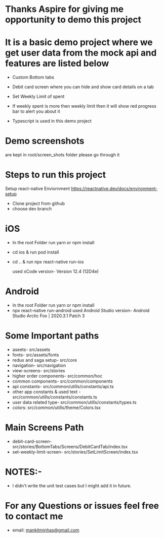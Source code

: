 # Thanks Aspire for giving me opportunity to demo this project

# It is a basic demo project where we get user data from the mock api and features are listed below
- Custom Bottom tabs
- Debit card screen where you can hide and show card details on a tab
- Set Weekly Limit of spent
- If weekly spent is more then weekly limit then it will show red progress bar to alert you about it

- Typescript is used in this demo project

# Demo screenshots
are kept in root/screen_shots folder please go through it

# Steps to run this project
Setup react-native Enviornment 
https://reactnative.dev/docs/environment-setup

- Clone project from github
- choose dev branch
# iOS
- In the root Folder run
  yarn or npm install
- cd ios & run
  pod install
- cd .. & run
  npx react-native run-ios
  
  used xCode version- Version 12.4 (12D4e)
  
#  Android
- In the root Folder run
  yarn or npm install
- npx react-native run-android
used Android Studio version- Android Studio Arctic Fox | 2020.3.1 Patch 3

# Some Important paths
- aseets- src/assets 
- fonts- src/assets/fonts
- redux and saga setup- src/core
- navigation- src/navigation
- view-screens- src/stories
- higher order components- src/common/hoc
- common components- src/common/components
- api constants- src/common/utills/constants/api.ts
- other app constants & used text - src/common/utills/constants/constants.ts
- user data related type- src/common/utills/constants/types.ts
- colors: src/common/utills/theme/Colors.tsx

# Main Screens Path
- debit-card-screen- src/stories/BottomTabs/Screens/DebitCardTab/index.tsx
- set-weekly-limit-screen- src/stories/SetLimitScreen/index.tsx


# NOTES:-
- I didn't write the unit test cases but I might add it in future.

# For any Questions or issues feel free to contact me 
- email: mankitminhas@gmail.com

